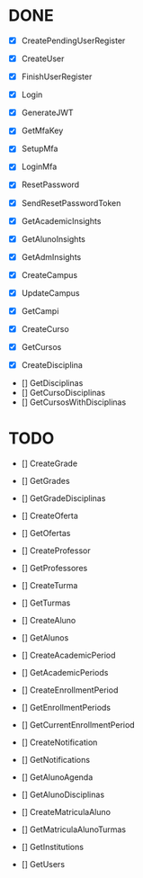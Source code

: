 # DONE

- [X] CreatePendingUserRegister
- [X] CreateUser
- [X] FinishUserRegister

- [X] Login
- [X] GenerateJWT
- [X] GetMfaKey
- [X] SetupMfa
- [X] LoginMfa
- [X] ResetPassword
- [X] SendResetPasswordToken

- [X] GetAcademicInsights
- [X] GetAlunoInsights
- [X] GetAdmInsights

- [X] CreateCampus
- [X] UpdateCampus
- [X] GetCampi

- [X] CreateCurso
- [X] GetCursos

- [X] CreateDisciplina
- [] GetDisciplinas
- [] GetCursoDisciplinas
- [] GetCursosWithDisciplinas


# TODO

- [] CreateGrade
- [] GetGrades
- [] GetGradeDisciplinas

- [] CreateOferta
- [] GetOfertas

- [] CreateProfessor
- [] GetProfessores

- [] CreateTurma
- [] GetTurmas

- [] CreateAluno
- [] GetAlunos

- [] CreateAcademicPeriod
- [] GetAcademicPeriods
- [] CreateEnrollmentPeriod
- [] GetEnrollmentPeriods
- [] GetCurrentEnrollmentPeriod

- [] CreateNotification
- [] GetNotifications

- [] GetAlunoAgenda
- [] GetAlunoDisciplinas
- [] CreateMatriculaAluno
- [] GetMatriculaAlunoTurmas

- [] GetInstitutions
- [] GetUsers
